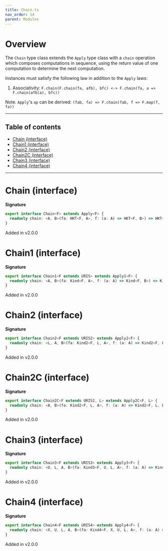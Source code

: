 ```yaml
---
title: Chain.ts
nav_order: 14
parent: Modules
---
```


# Overview

The `Chain` type class extends the `Apply` type class with a `chain` operation which composes computations in
sequence, using the return value of one computation to determine the next computation.

Instances must satisfy the following law in addition to the `Apply` laws:

1. Associativity: `F.chain(F.chain(fa, afb), bfc) <-> F.chain(fa, a => F.chain(afb(a), bfc))`

Note. `Apply`'s `ap` can be derived: `(fab, fa) => F.chain(fab, f => F.map(f, fa))`

---

<h2 class="text-delta">Table of contents</h2>

- [Chain (interface)](#chain-interface)
- [Chain1 (interface)](#chain1-interface)
- [Chain2 (interface)](#chain2-interface)
- [Chain2C (interface)](#chain2c-interface)
- [Chain3 (interface)](#chain3-interface)
- [Chain4 (interface)](#chain4-interface)

---

# Chain (interface)

**Signature**

```ts
export interface Chain<F> extends Apply<F> {
  readonly chain: <A, B>(fa: HKT<F, A>, f: (a: A) => HKT<F, B>) => HKT<F, B>
}
```

Added in v2.0.0

# Chain1 (interface)

**Signature**

```ts
export interface Chain1<F extends URIS> extends Apply1<F> {
  readonly chain: <A, B>(fa: Kind<F, A>, f: (a: A) => Kind<F, B>) => Kind<F, B>
}
```

Added in v2.0.0

# Chain2 (interface)

**Signature**

```ts
export interface Chain2<F extends URIS2> extends Apply2<F> {
  readonly chain: <L, A, B>(fa: Kind2<F, L, A>, f: (a: A) => Kind2<F, L, B>) => Kind2<F, L, B>
}
```

Added in v2.0.0

# Chain2C (interface)

**Signature**

```ts
export interface Chain2C<F extends URIS2, L> extends Apply2C<F, L> {
  readonly chain: <A, B>(fa: Kind2<F, L, A>, f: (a: A) => Kind2<F, L, B>) => Kind2<F, L, B>
}
```

Added in v2.0.0

# Chain3 (interface)

**Signature**

```ts
export interface Chain3<F extends URIS3> extends Apply3<F> {
  readonly chain: <U, L, A, B>(fa: Kind3<F, U, L, A>, f: (a: A) => Kind3<F, U, L, B>) => Kind3<F, U, L, B>
}
```

Added in v2.0.0

# Chain4 (interface)

**Signature**

```ts
export interface Chain4<F extends URIS4> extends Apply4<F> {
  readonly chain: <X, U, L, A, B>(fa: Kind4<F, X, U, L, A>, f: (a: A) => Kind4<F, X, U, L, B>) => Kind4<F, X, U, L, B>
}
```

Added in v2.0.0
